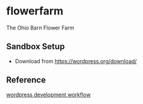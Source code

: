 # flowerfarm

The Ohio Barn Flower Farm

## Sandbox Setup

* Download from https://wordpress.org/download/

## Reference

[wordpress development workflow](https://www.technouz.com/4613/ultimate-wordpress-website-development-workflow/)
